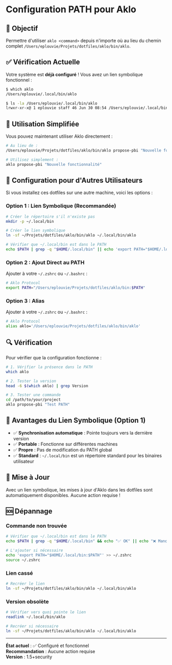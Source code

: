# Configuration PATH pour Aklo

## 🎯 Objectif

Permettre d'utiliser `aklo <command>` depuis n'importe où au lieu du chemin complet `/Users/eplouvie/Projets/dotfiles/aklo/bin/aklo`.

## ✅ Vérification Actuelle

Votre système est **déjà configuré** ! Vous avez un lien symbolique fonctionnel :

```bash
$ which aklo
/Users/eplouvie/.local/bin/aklo

$ ls -la /Users/eplouvie/.local/bin/aklo
lrwxr-xr-x@ 1 eplouvie staff 46 Jun 30 08:54 /Users/eplouvie/.local/bin/aklo -> /Users/eplouvie/Projets/dotfiles/aklo/bin/aklo
```

## 🚀 Utilisation Simplifiée

Vous pouvez maintenant utiliser Aklo directement :

```bash
# Au lieu de :
/Users/eplouvie/Projets/dotfiles/aklo/bin/aklo propose-pbi "Nouvelle fonctionnalité"

# Utilisez simplement :
aklo propose-pbi "Nouvelle fonctionnalité"
```

## 🔧 Configuration pour d'Autres Utilisateurs

Si vous installez ces dotfiles sur une autre machine, voici les options :

### Option 1 : Lien Symbolique (Recommandée)

```bash
# Créer le répertoire s'il n'existe pas
mkdir -p ~/.local/bin

# Créer le lien symbolique
ln -sf ~/Projets/dotfiles/aklo/bin/aklo ~/.local/bin/aklo

# Vérifier que ~/.local/bin est dans le PATH
echo $PATH | grep -q "$HOME/.local/bin" || echo 'export PATH="$HOME/.local/bin:$PATH"' >> ~/.zshrc
```

### Option 2 : Ajout Direct au PATH

Ajouter à votre `~/.zshrc` ou `~/.bashrc` :

```bash
# Aklo Protocol
export PATH="/Users/eplouvie/Projets/dotfiles/aklo/bin:$PATH"
```

### Option 3 : Alias

Ajouter à votre `~/.zshrc` ou `~/.bashrc` :

```bash
# Aklo Protocol
alias aklo='/Users/eplouvie/Projets/dotfiles/aklo/bin/aklo'
```

## 🔍 Vérification

Pour vérifier que la configuration fonctionne :

```bash
# 1. Vérifier la présence dans le PATH
which aklo

# 2. Tester la version
head -6 $(which aklo) | grep Version

# 3. Tester une commande
cd /path/to/your/project
aklo propose-pbi "Test PATH"
```

## 🎯 Avantages du Lien Symbolique (Option 1)

- ✅ **Synchronisation automatique** : Pointe toujours vers la dernière version
- ✅ **Portable** : Fonctionne sur différentes machines
- ✅ **Propre** : Pas de modification du PATH global
- ✅ **Standard** : `~/.local/bin` est un répertoire standard pour les binaires utilisateur

## 🔄 Mise à Jour

Avec un lien symbolique, les mises à jour d'Aklo dans les dotfiles sont automatiquement disponibles. Aucune action requise !

## 🆘 Dépannage

### Commande non trouvée

```bash
# Vérifier que ~/.local/bin est dans le PATH
echo $PATH | grep -q "$HOME/.local/bin" && echo "✅ OK" || echo "❌ Manquant"

# L'ajouter si nécessaire
echo 'export PATH="$HOME/.local/bin:$PATH"' >> ~/.zshrc
source ~/.zshrc
```

### Lien cassé

```bash
# Recréer le lien
ln -sf ~/Projets/dotfiles/aklo/bin/aklo ~/.local/bin/aklo
```

### Version obsolète

```bash
# Vérifier vers quoi pointe le lien
readlink ~/.local/bin/aklo

# Recréer si nécessaire
ln -sf ~/Projets/dotfiles/aklo/bin/aklo ~/.local/bin/aklo
```

---

**État actuel** : ✅ Configuré et fonctionnel  
**Recommandation** : Aucune action requise  
**Version** : 1.5+security 